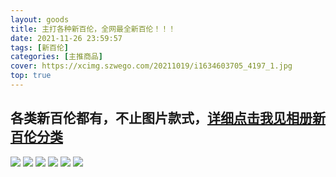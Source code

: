 ```yaml
---
layout: goods
title: 主打各种新百伦，全网最全新百伦！！！
date: 2021-11-26 23:59:57
tags: [新百伦]
categories: [主推商品]
cover: https://xcimg.szwego.com/20211019/i1634603705_4197_1.jpg
top: true
---
```


## 各类新百伦都有，不止图片款式，[详细点击我见相册新百伦分类](https://a201908151156258800121360.szwego.com/static/index.html?t=1637855775881#/goods_list/A201908151156258800121360?tagId=22920415)


![](https://xcimg.szwego.com/20211019/i1634603705_4197_1.jpg)
![](https://xcimg.szwego.com/20210825/a1629830095672_4230.jpg)
![](https://xcimg.szwego.com/20211028/a1635355616960_8678.jpg)
![](https://xcimg.szwego.com/20211025/i1635171521_7946_0.jpg)
![](https://xcimg.szwego.com/20211124/a1637736752113_2844.jpg)
![](https://xcimg.szwego.com/20210912/i1631392263_2132_0.jpg)

